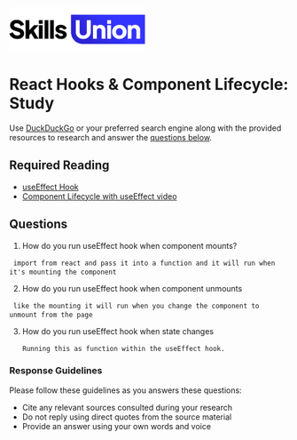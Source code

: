 [<img src="assets/images/su-logo.png" alt="Skills Union Logo" height="80px" />](https://www.skillsunion.com/)

# React Hooks & Component Lifecycle: Study

Use [DuckDuckGo](https://duckduckgo.com/) or your preferred search engine along with the provided resources to research and answer the [questions below](#questions).

## Required Reading
- [useEffect Hook](https://reactjs.org/docs/hooks-effect.html)
- [Component Lifecycle with useEffect video](https://www.youtube.com/watch?v=Zz9pLellSQA&t=609s)

## Questions

1. How do you run useEffect hook when component mounts?

  ```
   import from react and pass it into a function and it will run when it's mounting the component
   ```

2. How do you run useEffect hook when component unmounts

  ```
   like the mounting it will run when you change the component to unmount from the page
   ```

3. How do you run useEffect hook when state changes

   ```
   Running this as function within the useEffect hook. 
   ```

### Response Guidelines

Please follow these guidelines as you answers these questions:

- Cite any relevant sources consulted during your research
- Do not reply using direct quotes from the source material
- Provide an answer using your own words and voice
